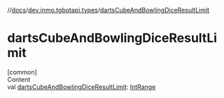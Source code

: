 //[docs](../../index.md)/[dev.inmo.tgbotapi.types](index.md)/[dartsCubeAndBowlingDiceResultLimit](darts-cube-and-bowling-dice-result-limit.md)



# dartsCubeAndBowlingDiceResultLimit  
[common]  
Content  
val [dartsCubeAndBowlingDiceResultLimit](darts-cube-and-bowling-dice-result-limit.md): [IntRange](https://kotlinlang.org/api/latest/jvm/stdlib/kotlin.ranges/-int-range/index.html)  



